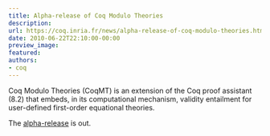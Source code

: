 ```yaml
---
title: Alpha-release of Coq Modulo Theories
description:
url: https://coq.inria.fr/news/alpha-release-of-coq-modulo-theories.html
date: 2010-06-22T22:10:00-00:00
preview_image:
featured:
authors:
- coq
---
```



<p>Coq Modulo Theories (CoqMT) is an extension of the Coq proof assistant (8.2) that embeds, in its computational mechanism, validity entailment for user-defined first-order equational theories.</p>
<p>The <a href="http://pierre-yves.strub.nu/research/coqmt/">alpha-release</a> is out.</p>

 
